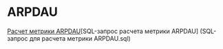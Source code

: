 # ARPDAU
[Расчет метрики ARPDAU](test_zimad_arpdau.ipynb)[SQL-запрос расчета метрики ARPDAU] (SQL-запрос для расчета метрики ARPDAU.sql)
